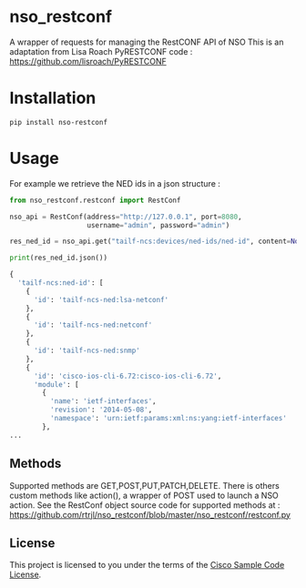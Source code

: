 # nso_restconf
A wrapper of requests for managing the RestCONF API of NSO
This is an adaptation from Lisa Roach PyRESTCONF code : https://github.com/lisroach/PyRESTCONF

# Installation
```
pip install nso-restconf
```

# Usage
For example we retrieve the NED ids in a json structure :
```python
from nso_restconf.restconf import RestConf

nso_api = RestConf(address="http://127.0.0.1", port=8080,
                   username="admin", password="admin")

res_ned_id = nso_api.get("tailf-ncs:devices/ned-ids/ned-id", content=None)

print(res_ned_id.json())

{
  'tailf-ncs:ned-id': [
    {
      'id': 'tailf-ncs-ned:lsa-netconf'
    },
    {
      'id': 'tailf-ncs-ned:netconf'
    },
    {
      'id': 'tailf-ncs-ned:snmp'
    },
    {
      'id': 'cisco-ios-cli-6.72:cisco-ios-cli-6.72',
      'module': [
        {
          'name': 'ietf-interfaces',
          'revision': '2014-05-08',
          'namespace': 'urn:ietf:params:xml:ns:yang:ietf-interfaces'
        },
...
```

## Methods

Supported methods are GET,POST,PUT,PATCH,DELETE.
There is others custom methods like action(), a wrapper of POST used to launch a NSO action.
See the RestConf object source code for supported methods at : https://github.com/rtrjl/nso_restconf/blob/master/nso_restconf/restconf.py

## License

This project is licensed to you under the terms of the [Cisco Sample Code License](https://raw.githubusercontent.com/rtrjl/nso_restconf/master/LICENSE).
